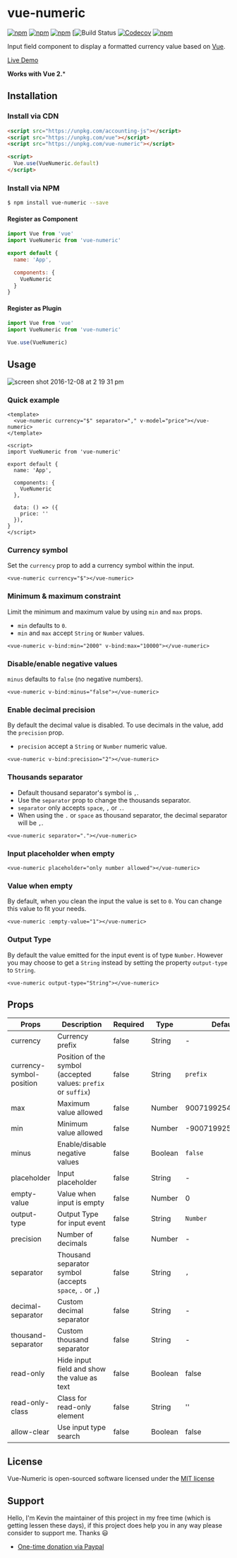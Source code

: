 # vue-numeric

[![npm](https://img.shields.io/npm/v/vue-numeric.svg?style=flat-square)](https://www.npmjs.com/package/vue-numeric)
[![npm](https://img.shields.io/npm/dt/vue-numeric.svg?style=flat-square)](https://www.npmjs.com/package/vue-numeric)
[![npm](https://img.shields.io/npm/dm/vue-numeric.svg?style=flat-square)](https://www.npmjs.com/package/vue-numeric)
[![Build Status](https://github.com/kevinongko/vue-numeric/actions/workflows/node.js.yml/badge.svg)
[![Codecov](https://img.shields.io/codecov/c/github/kevinongko/vue-numeric.svg?style=flat-square)](https://codecov.io/gh/kevinongko/vue-numeric)
[![npm](https://img.shields.io/npm/l/vue-numeric.svg?style=flat-square)](http://opensource.org/licenses/MIT)

Input field component to display a formatted currency value based on [Vue](https://vuejs.org/).

[Live Demo](https://kevinongko.github.io/vue-numeric/)

**Works with Vue 2.***

## Installation

### Install via CDN
```html
<script src="https://unpkg.com/accounting-js"></script>
<script src="https://unpkg.com/vue"></script>
<script src="https://unpkg.com/vue-numeric"></script>

<script>
  Vue.use(VueNumeric.default)
</script>
```
### Install via NPM
```sh
$ npm install vue-numeric --save
```

#### Register as Component
```js
import Vue from 'vue'
import VueNumeric from 'vue-numeric'

export default {
  name: 'App',

  components: {
    VueNumeric
  }
}
```

#### Register as Plugin
```js
import Vue from 'vue'
import VueNumeric from 'vue-numeric'

Vue.use(VueNumeric)
```

## Usage

![screen shot 2016-12-08 at 2 19 31 pm](https://cloud.githubusercontent.com/assets/15880638/21001265/f2322438-bd51-11e6-8985-f31a45702484.png)

### Quick example

```vue
<template>
  <vue-numeric currency="$" separator="," v-model="price"></vue-numeric>
</template>

<script>
import VueNumeric from 'vue-numeric'

export default {
  name: 'App',

  components: {
    VueNumeric
  },

  data: () => ({
    price: ''
  }),
}
</script>
```

### Currency symbol

Set the `currency` prop to add a currency symbol within the input.

```vue
<vue-numeric currency="$"></vue-numeric>
```

### Minimum & maximum constraint

Limit the minimum and maximum value by using `min` and `max` props.

- `min` defaults to `0`.
- `min` and `max` accept `String` or `Number` values.

```vue
<vue-numeric v-bind:min="2000" v-bind:max="10000"></vue-numeric>
```

### Disable/enable negative values

`minus` defaults to `false` (no negative numbers).

```vue
<vue-numeric v-bind:minus="false"></vue-numeric>
```

### Enable decimal precision

By default the decimal value is disabled. To use decimals in the value, add the `precision` prop.
- `precision` accept a `String` or `Number` numeric value.

```vue
<vue-numeric v-bind:precision="2"></vue-numeric>
```

### Thousands separator
- Default thousand separator's symbol is `,`.
- Use the `separator` prop to change the thousands separator.
- `separator` only accepts `space`, `,` or `.`.
- When using the `.` or `space` as thousand separator, the decimal separator will be `,`.

```vue
<vue-numeric separator="."></vue-numeric>
```

### Input placeholder when empty
```vue
<vue-numeric placeholder="only number allowed"></vue-numeric>
```

### Value when empty
By default, when you clean the input the value is set to `0`. You can change this value to fit your needs.
```vue
<vue-numeric :empty-value="1"></vue-numeric>
```

### Output Type
By default the value emitted for the input event is of type `Number`. However you may choose to get a `String` instead
by setting the property `output-type` to `String`.
```vue
<vue-numeric output-type="String"></vue-numeric>
```

## Props
|Props|Description|Required|Type|Default|
|-----|-----------|--------|----|-------|
|currency|Currency prefix|false|String|-|
|currency-symbol-position|Position of the symbol (accepted values: `prefix` or `suffix`)|false|String|`prefix`|
|max|Maximum value allowed|false|Number|9007199254740991|
|min|Minimum value allowed|false|Number|-9007199254740991|
|minus|Enable/disable negative values|false|Boolean|`false`|
|placeholder|Input placeholder|false|String|-|
|empty-value|Value when input is empty|false|Number|0|
|output-type|Output Type for input event|false|String|`Number`|
|precision|Number of decimals|false|Number|-|
|separator|Thousand separator symbol (accepts `space`, `.` or `,`)|false|String|`,`|
|decimal-separator|Custom decimal separator|false|String|-|
|thousand-separator|Custom thousand separator|false|String|-|
|read-only|Hide input field and show the value as text|false|Boolean|false|
|read-only-class|Class for read-only element|false|String|''|
|allow-clear|Use input type search|false|Boolean|false|

## License

Vue-Numeric is open-sourced software licensed under the [MIT license](http://opensource.org/licenses/MIT)

## Support
Hello, I'm Kevin the maintainer of this project in my free time (which is getting lessen these days), if this project does help you in any way please consider to support me. Thanks :smiley:
- [One-time donation via Paypal](https://www.paypal.me/kevinongko)

